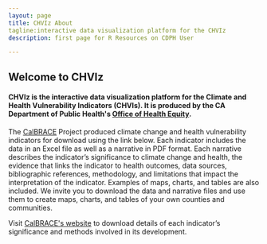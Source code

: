 ```yaml
---
layout: page
title: CHVIz About
tagline:interactive data visualization platform for the CHVIz
description: first page for R Resources on CDPH User

---
```


## Welcome to CHVIz 

#### CHVIz is the interactive data visualization platform for the Climate and Health Vulnerability Indicators (CHVIs). It is produced by the CA Department of Public Health's [Office of Health Equity](http://bit.ly/CDPHOHE). 


The [CalBRACE](bit.ly/calbrace) Project produced climate change and health vulnerability indicators for download using the link below. Each indicator includes the data in an Excel file as well as a narrative in PDF format. Each narrative describes the indicator’s significance to climate change and health, the evidence that links the indicator to health outcomes, data sources, bibliographic references, methodology, and limitations that impact the interpretation of the indicator. Examples of maps, charts, and tables are also included. We invite you to download the data and narrative files and use them to create maps, charts, and tables of your own counties and communities. 

Visit [CalBRACE's website](https://www.cdph.ca.gov/Programs/OHE/Pages/CC-Health-Vulnerability-Indicators.aspx) to download details of each indicator’s significance and methods involved in its development. 

